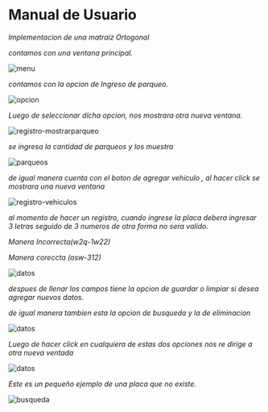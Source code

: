 # Manual de Usuario

_Implementacion de una matraiz Ortogonal_

_contamos con una ventana principal._

![menu](image-1.png)

_contamos con la opcion de Ingreso de parqueo._

![opcion](image-3.png)

_Luego de seleccionar dicha opcion, nos mostrara otra nueva ventana._

![registro-mostrarparqueo](image-4.png)

_se ingresa la cantidad de parqueos y los muestra_

![parqueos](image-5.png)

_de igual manera cuenta con el boton de agregar vehiculo , al hacer click se mostrara una nueva ventana_

![registro-vehiculos](image-6.png)

_al momento de hacer un registro, cuando ingrese la placa debera ingresar 3 letras seguido de 3 numeros de otra forma no sera valido._

_Manera Incorrecta(w2q-1w22)_

_Manera coreccta (asw-312)_

![datos](image-7.png)

_despues de llenar los campos tiene la opcion de guardar o limpiar si desea agregar nuevos datos._

_de igual manera tambien esta la opcion de busqueda y la de eliminacion_

![datos](image-9.png)

_Luego de hacer click en cualquiera de estas dos opciones nos re dirige a otra nueva ventada_

![datos](image-8.png)

_Este es un pequeño ejemplo de una placa que no existe._

![busqueda](image-10.png)
